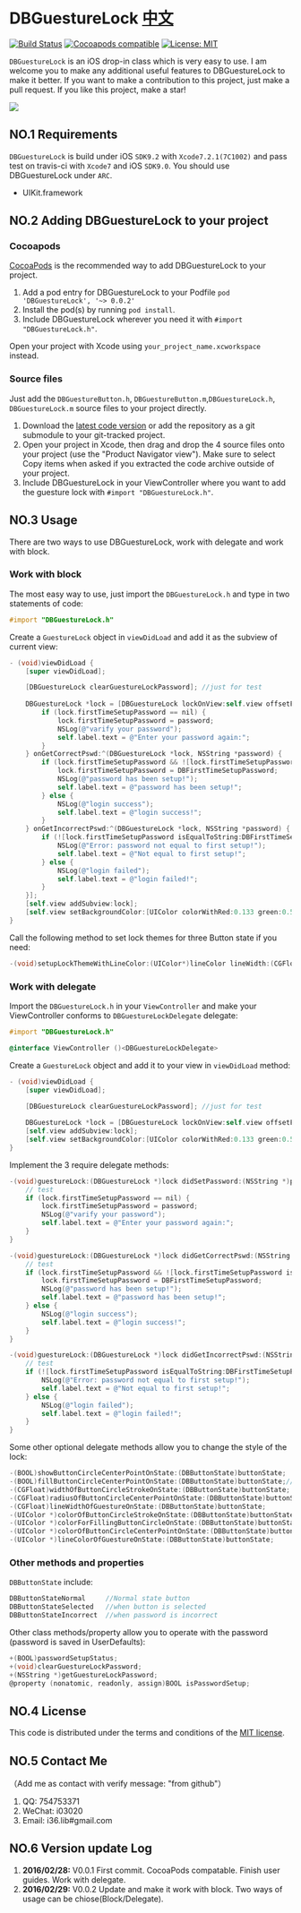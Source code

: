# DBGuestureLock [中文](https://github.com/i36lib/DBGuestureLock/blob/master/READMECN.md)
[![Build Status](https://travis-ci.org/i36lib/DBGuestureLock.svg)](https://travis-ci.org/i36lib/DBGuestureLock)  [![Cocoapods compatible](https://img.shields.io/badge/pod-v0.0.2-blue.svg?style=flat)](https://cocoapods.org/pods/DBGuestureLock)  [![License: MIT](https://img.shields.io/badge/license-MIT-blue.svg?style=flat)](http://opensource.org/licenses/MIT)

`DBGuestureLock` is an iOS drop-in class which is very easy to use. I am welcome you to make any additional useful features to DBGuestureLock to make it better. If you want to make a contribution to this project, just make a pull request. If you like this project, make a star!

[![](http://i36.me/images/devref/DBGuestureLock_TEST.png)](http://i36.me/images/devref/DBGuestureLock_TEST.png)

## NO.1 Requirements

`DBGuestureLock` is build under iOS `SDK9.2` with `Xcode7.2.1(7C1002)` and pass test on travis-ci with `Xcode7` and iOS `SDK9.0`. You should use DBGuestureLock under `ARC`.

* UIKit.framework

## NO.2 Adding DBGuestureLock to your project

### Cocoapods

[CocoaPods](http://cocoapods.org) is the recommended way to add DBGuestureLock to your project.

1. Add a pod entry for DBGuestureLock to your Podfile `pod 'DBGuestureLock', '~> 0.0.2'`
2. Install the pod(s) by running `pod install`.
3. Include DBGuestureLock wherever you need it with `#import "DBGuestureLock.h"`.

Open your project with Xcode using `your_project_name.xcworkspace` instead.

### Source files

Just add the `DBGuestureButton.h`, `DBGuestureButton.m`,`DBGuestureLock.h`, `DBGuestureLock.m` source files to your project directly.

1. Download the [latest code version](https://github.com/i36lib/DBGuestureLock/archive/master.zip) or add the repository as a git submodule to your git-tracked project.
2. Open your project in Xcode, then drag and drop the 4 source files onto your project (use the "Product Navigator view"). Make sure to select Copy items when asked if you extracted the code archive outside of your project.
3. Include DBGuestureLock in your ViewController where you want to add the guesture lock with `#import "DBGuestureLock.h"`.

## NO.3 Usage

There are two ways to use DBGuestureLock, work with delegate and work with block.

### Work with block

The most easy way to use, just import the `DBGuestureLock.h` and type in two statements of code:
```objective-c
#import "DBGuestureLock.h"
```

Create a `GuestureLock` object in `viewDidLoad` and add it as the subview of current view:
```objective-c
- (void)viewDidLoad {
    [super viewDidLoad];

    [DBGuestureLock clearGuestureLockPassword]; //just for test
    
	DBGuestureLock *lock = [DBGuestureLock lockOnView:self.view offsetFromBottom:60.f onPasswordSet:^(DBGuestureLock *lock, NSString *password) {
        if (lock.firstTimeSetupPassword == nil) {
            lock.firstTimeSetupPassword = password;
            NSLog(@"varify your password");
            self.label.text = @"Enter your password again:";
        }
    } onGetCorrectPswd:^(DBGuestureLock *lock, NSString *password) {
        if (lock.firstTimeSetupPassword && ![lock.firstTimeSetupPassword isEqualToString:DBFirstTimeSetupPassword]) {
            lock.firstTimeSetupPassword = DBFirstTimeSetupPassword;
            NSLog(@"password has been setup!");
            self.label.text = @"password has been setup!";
        } else {
            NSLog(@"login success");
            self.label.text = @"login success!";
        }
    } onGetIncorrectPswd:^(DBGuestureLock *lock, NSString *password) {
        if (![lock.firstTimeSetupPassword isEqualToString:DBFirstTimeSetupPassword]) {
            NSLog(@"Error: password not equal to first setup!");
            self.label.text = @"Not equal to first setup!";
        } else {
            NSLog(@"login failed");
            self.label.text = @"login failed!";
        }
    }];
    [self.view addSubview:lock];
    [self.view setBackgroundColor:[UIColor colorWithRed:0.133 green:0.596 blue:0.933 alpha:1.00]];
}
```

Call the following method to set lock themes for three Button state if you need:
```objective-c
-(void)setupLockThemeWithLineColor:(UIColor*)lineColor lineWidth:(CGFloat)lineWidth  strokeColor:(UIColor*)strokeColor strokeWidth:(CGFloat)strokeWidth circleRadius:(CGFloat)circleRadius fillColor:(UIColor*)fillColor showCenterPoint:(BOOL)showCenterPoint centerPointColor:(UIColor*)centerPointColor centerPointRadius:(CGFloat)centerPointRadius fillCenterPoint:(BOOL)fillCenterPoint onState:(DBButtonState)buttonState;
```

### Work with delegate

Import the `DBGuestureLock.h` in your `ViewController` and make your ViewController conforms to `DBGuestureLockDelegate` delegate:
```objective-c
#import "DBGuestureLock.h"

@interface ViewController ()<DBGuestureLockDelegate>
```

Create a `GuestureLock` object and add it to your view in `viewDidLoad` method:
```objective-c
- (void)viewDidLoad {
    [super viewDidLoad];

    [DBGuestureLock clearGuestureLockPassword]; //just for test
    
    DBGuestureLock *lock = [DBGuestureLock lockOnView:self.view offsetFromBottom:60.f delegate:self];
    [self.view addSubview:lock];
    [self.view setBackgroundColor:[UIColor colorWithRed:0.133 green:0.596 blue:0.933 alpha:1.00]];
}
```

Implement the 3 require delegate methods:
```objective-c
-(void)guestureLock:(DBGuestureLock *)lock didSetPassword:(NSString *)password {
    // test
    if (lock.firstTimeSetupPassword == nil) {
        lock.firstTimeSetupPassword = password;
        NSLog(@"varify your password");
        self.label.text = @"Enter your password again:";
    }
}

-(void)guestureLock:(DBGuestureLock *)lock didGetCorrectPswd:(NSString *)password {
    // test
    if (lock.firstTimeSetupPassword && ![lock.firstTimeSetupPassword isEqualToString:DBFirstTimeSetupPassword]) {
        lock.firstTimeSetupPassword = DBFirstTimeSetupPassword;
        NSLog(@"password has been setup!");
        self.label.text = @"password has been setup!";
    } else {
        NSLog(@"login success");
        self.label.text = @"login success!";
    }
}

-(void)guestureLock:(DBGuestureLock *)lock didGetIncorrectPswd:(NSString *)password {
    // test
    if (![lock.firstTimeSetupPassword isEqualToString:DBFirstTimeSetupPassword]) {
        NSLog(@"Error: password not equal to first setup!");
        self.label.text = @"Not equal to first setup!";
    } else {
        NSLog(@"login failed");
        self.label.text = @"login failed!";
    }
}
```

Some other optional delegate methods allow you to change the style of the lock:
```objective-c
-(BOOL)showButtonCircleCenterPointOnState:(DBButtonState)buttonState;
-(BOOL)fillButtonCircleCenterPointOnState:(DBButtonState)buttonState;//NO for stroke, YES for fill
-(CGFloat)widthOfButtonCircleStrokeOnState:(DBButtonState)buttonState;
-(CGFloat)radiusOfButtonCircleCenterPointOnState:(DBButtonState)buttonState;
-(CGFloat)lineWidthOfGuestureOnState:(DBButtonState)buttonState;
-(UIColor *)colorOfButtonCircleStrokeOnState:(DBButtonState)buttonState;
-(UIColor *)colorForFillingButtonCircleOnState:(DBButtonState)buttonState;
-(UIColor *)colorOfButtonCircleCenterPointOnState:(DBButtonState)buttonState;
-(UIColor *)lineColorOfGuestureOnState:(DBButtonState)buttonState;
```

### Other methods and properties

`DBButtonState` include:
```objective-c
DBButtonStateNormal     //Normal state button
DBButtonStateSelected   //when button is selected
DBButtonStateIncorrect  //when password is incorrect
```

Other class methods/property allow you to operate with the password (password is saved in UserDefaults):
```objective-c
+(BOOL)passwordSetupStatus;
+(void)clearGuestureLockPassword;
+(NSString *)getGuestureLockPassword;
@property (nonatomic, readonly, assign)BOOL isPasswordSetup;
```

## NO.4 License

This code is distributed under the terms and conditions of the [MIT license](LICENSE).

## NO.5 Contact Me

（Add me as contact with verify message: "from github"）

1. QQ: 754753371
1. WeChat: i03020
1. Email:  i36.lib#gmail.com


## NO.6 Version update Log

1. **2016/02/28:** V0.0.1	First commit. CocoaPods compatable. Finish user guides. Work with delegate.
1. **2016/02/29:** V0.0.2	Update and make it work with block. Two ways of usage can be chiose(Block/Delegate).
